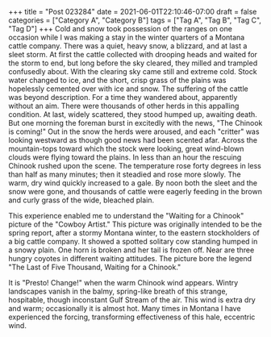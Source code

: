 +++
title = "Post 023284"
date = 2021-06-01T22:10:46-07:00
draft = false
categories = ["Category A", "Category B"]
tags = ["Tag A", "Tag B", "Tag C", "Tag D"]
+++
Cold and snow took possession of the ranges on one occasion while I was making a stay in the winter quarters of a Montana cattle company. There was a quiet, heavy snow, a blizzard, and at last a sleet storm. At first the cattle collected with drooping heads and waited for the storm to end, but long before the sky cleared, they milled and trampled confusedly about. With the clearing sky came still and extreme cold. Stock water changed to ice, and the short, crisp grass of the plains was hopelessly cemented over with ice and snow. The suffering of the cattle was beyond description. For a time they wandered about, apparently without an aim. There were thousands of other herds in this appalling condition. At last, widely scattered, they stood humped up, awaiting death. But one morning the foreman burst in excitedly with the news, "The Chinook is coming!" Out in the snow the herds were aroused, and each "critter" was looking westward as though good news had been scented afar. Across the mountain-tops toward which the stock were looking, great wind-blown clouds were flying toward the plains. In less than an hour the rescuing Chinook rushed upon the scene. The temperature rose forty degrees in less than half as many minutes; then it steadied and rose more slowly. The warm, dry wind quickly increased to a gale. By noon both the sleet and the snow were gone, and thousands of cattle were eagerly feeding in the brown and curly grass of the wide, bleached plain.

This experience enabled me to understand the "Waiting for a Chinook" picture of the "Cowboy Artist." This picture was originally intended to be the spring report, after a stormy Montana winter, to the eastern stockholders of a big cattle company. It showed a spotted solitary cow standing humped in a snowy plain. One horn is broken and her tail is frozen off. Near are three hungry coyotes in different waiting attitudes. The picture bore the legend "The Last of Five Thousand, Waiting for a Chinook."

It is "Presto! Change!" when the warm Chinook wind appears. Wintry landscapes vanish in the balmy, spring-like breath of this strange, hospitable, though inconstant Gulf Stream of the air. This wind is extra dry and warm; occasionally it is almost hot. Many times in Montana I have experienced the forcing, transforming effectiveness of this hale, eccentric wind.
